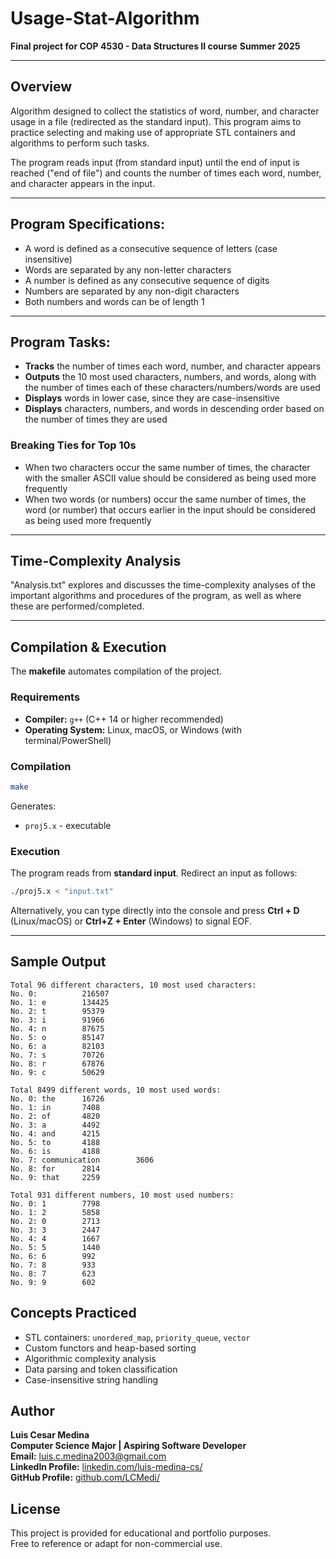 # Usage-Stat-Algorithm

**Final project for COP 4530 - Data Structures II course**
**Summer 2025**

---

## Overview

Algorithm designed to collect the statistics of word, number, and character usage in a file (redirected as the standard input). This program aims to practice selecting and making use of appropriate STL containers and algorithms to perform such tasks.  

The program reads input (from standard input) until the end of input is reached ("end of file") and counts the number of times each word, number, and character appears in the input.  

---

## Program Specifications:  

- A word is defined as a consecutive sequence of letters (case insensitive)
- Words are separated by any non-letter characters
- A number is defined as any consecutive sequence of digits
- Numbers are separated by any non-digit characters
- Both numbers and words can be of length 1

---

## Program Tasks:
- **Tracks** the number of times each word, number, and character appears
- **Outputs** the 10 most used characters, numbers, and words, along with the number of times each of these characters/numbers/words are used
- **Displays** words in lower case, since they are case-insensitive
- **Displays** characters, numbers, and words in descending order based on the number of times they are used

### Breaking Ties for Top 10s
- When two characters occur the same number of times, the character with the smaller ASCII value should be considered as being used more frequently
- When two words (or numbers) occur the same number of times, the word (or number) that occurs earlier in the input should be considered as being used more frequently

---

## Time-Complexity Analysis  
"Analysis.txt" explores and discusses the time-complexity analyses of the important algorithms and procedures of the program, as well as where these are performed/completed.

---

## Compilation & Execution

The **makefile** automates compilation of the project.

### Requirements
- **Compiler:** `g++` (C++ 14 or higher recommended)
- **Operating System:** Linux, macOS, or Windows (with terminal/PowerShell)

### Compilation

```bash
make
```
Generates:
- `proj5.x` - executable

### Execution
The program reads from **standard input**. Redirect an input as follows:  
```bash
./proj5.x < "input.txt"
```
Alternatively, you can type directly into the console and press **Ctrl + D** (Linux/macOS) or **Ctrl+Z + Enter** (Windows) to signal EOF.

---

## Sample Output
```
Total 96 different characters, 10 most used characters:
No. 0:  		216507
No. 1: e		134425
No. 2: t		95379
No. 3: i		91966
No. 4: n		87675
No. 5: o		85147
No. 6: a		82103
No. 7: s		70726
No. 8: r		67876
No. 9: c		50629

Total 8499 different words, 10 most used words:
No. 0: the		16726
No. 1: in		7408
No. 2: of		4820
No. 3: a		4492
No. 4: and		4215
No. 5: to		4188
No. 6: is		4188
No. 7: communication		3606
No. 8: for		2814
No. 9: that		2259

Total 931 different numbers, 10 most used numbers:
No. 0: 1		7798
No. 1: 2		5858
No. 2: 0		2713
No. 3: 3		2447
No. 4: 4		1667
No. 5: 5		1440
No. 6: 6		992
No. 7: 8		933
No. 8: 7		623
No. 9: 9		602
```

## Concepts Practiced
- STL containers: `unordered_map`, `priority_queue`, `vector`
- Custom functors and heap-based sorting
- Algorithmic complexity analysis
- Data parsing and token classification
- Case-insensitive string handling

## Author
**Luis Cesar Medina**  
**Computer Science Major | Aspiring Software Developer**  
**Email:** luis.c.medina2003@gmail.com  
**LinkedIn Profile:** [linkedin.com/luis-medina-cs/](https://linkedin.com/in/luis-medina-cs)  
**GitHub Profile:** [github.com/LCMedi/](https://github.com/LCMedi)  

## License
This project is provided for educational and portfolio purposes.  
Free to reference or adapt for non-commercial use.

